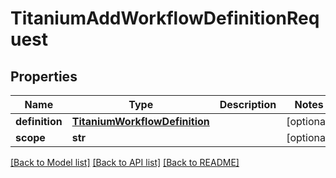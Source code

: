 # TitaniumAddWorkflowDefinitionRequest


## Properties
Name | Type | Description | Notes
------------ | ------------- | ------------- | -------------
**definition** | [**TitaniumWorkflowDefinition**](TitaniumWorkflowDefinition.md) |  | [optional] 
**scope** | **str** |  | [optional] 

[[Back to Model list]](../README.md#documentation-for-models) [[Back to API list]](../README.md#documentation-for-api-endpoints) [[Back to README]](../README.md)


